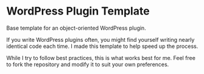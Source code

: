 # WordPress Plugin Template

Base template for an object-oriented WordPress plugin.

If you write WordPress plugins often, you might find yourself writing nearly identical code each time. I made this template to help speed up the process.

While I try to follow best practices, this is what works best for me. Feel free to fork the repository and modify it to suit your own preferences.

